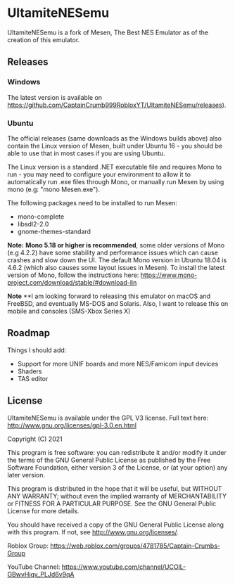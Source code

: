 # UltamiteNESemu

UltamiteNESemu is a fork of Mesen, The Best NES Emulator as of the creation of this emulator.

## Releases

### Windows

The latest version is available on https://github.com/CaptainCrumb999RobloxYT/UltamiteNESemu/releases).

### Ubuntu

The official releases (same downloads as the Windows builds above) also contain the Linux version of Mesen, built under Ubuntu 16 - you should be able to use that in most cases if you are using Ubuntu.

The Linux version is a standard .NET executable file and requires Mono to run - you may need to configure your environment to allow it to automatically run .exe files through Mono, or manually run Mesen by using mono (e.g: "mono Mesen.exe").

The following packages need to be installed to run Mesen:

* mono-complete
* libsdl2-2.0
* gnome-themes-standard

**Note:** **Mono 5.18 or higher is recommended**, some older versions of Mono (e.g 4.2.2) have some stability and performance issues which can cause crashes and slow down the UI.
The default Mono version in Ubuntu 18.04 is 4.6.2 (which also causes some layout issues in Mesen).  To install the latest version of Mono, follow the instructions here: https://www.mono-project.com/download/stable/#download-lin

**Note** **I am looking forward to releasing this emulator on macOS and FreeBSD, and eventually MS-DOS and Solaris. Also, I want to release this on mobile and consoles (SMS-Xbox Series X)

## Roadmap

Things I should add:

* Support for more UNIF boards and more NES/Famicom input devices
* Shaders
* TAS editor

## License

UltamiteNESemu is available under the GPL V3 license.  Full text here: <http://www.gnu.org/licenses/gpl-3.0.en.html>

Copyright (C) 2021

This program is free software: you can redistribute it and/or modify
it under the terms of the GNU General Public License as published by
the Free Software Foundation, either version 3 of the License, or
(at your option) any later version.

This program is distributed in the hope that it will be useful,
but WITHOUT ANY WARRANTY; without even the implied warranty of
MERCHANTABILITY or FITNESS FOR A PARTICULAR PURPOSE.  See the
GNU General Public License for more details.

You should have received a copy of the GNU General Public License
along with this program.  If not, see <http://www.gnu.org/licenses/>.

Roblox Group: https://web.roblox.com/groups/4781785/Captain-Crumbs-Group

YouTube Channel: https://www.youtube.com/channel/UCOlL-GBwvHjqv_PLJd6v9qA
